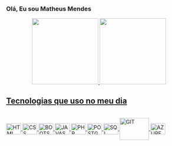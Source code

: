 ### Olá, Eu sou Matheus Mendes

<div align="center">
  <a href="https://github.com/mm490514">
  <img height="180em" src="https://github-readme-stats-sigma-five.vercel.app/api?username=mm490514&show_icons=true&theme=dark&include_all_commits=true&count_private=true"/>
  <img height="180em" src="https://github-readme-stats-sigma-five.vercel.app/api/top-langs/?username=mm490514&layout=compact&langs_count=7&theme=dark"/>
</div>
  
  ## Tecnologias que uso no meu dia
  
<div style="display: inline_block"><br> 
  <img align="center" alt="HTML" height="30" width="40" src="https://cdn.jsdelivr.net/gh/devicons/devicon/icons/html5/html5-plain-wordmark.svg" /> 
  <img align="center" alt="CSS" height="30" width="40" src="https://cdn.jsdelivr.net/gh/devicons/devicon/icons/css3/css3-plain-wordmark.svg" />
  <img align="center" alt="BOOTSTRAP" height="30" width="40" src="https://cdn.jsdelivr.net/gh/devicons/devicon/icons/bootstrap/bootstrap-original-wordmark.svg" /> 
  <img align="center" alt="JAVASCRIPT" height="30" width="40" src="https://cdn.jsdelivr.net/gh/devicons/devicon/icons/javascript/javascript-plain.svg" />      
  <img align="center" alt="PHP" height="30" width="40" src="https://cdn.jsdelivr.net/gh/devicons/devicon@latest/icons/php/php-original.svg" />    
  <img align="center" alt="POSTGRES" height="30" width="40" src="https://cdn.jsdelivr.net/gh/devicons/devicon/icons/postgresql/postgresql-plain-wordmark.svg" />
  <img align="center" alt="SQL SERVER" height="30" width="40" src="https://cdn.jsdelivr.net/gh/devicons/devicon@latest/icons/microsoftsqlserver/microsoftsqlserver-original.svg"  />         
  <img align="center" alt="GIT" height="60" width="80" src="https://cdn.jsdelivr.net/gh/devicons/devicon/icons/git/git-plain-wordmark.svg" />
  <img align="center" alt="AZURE" height="30" width="40" src="https://cdn.jsdelivr.net/gh/devicons/devicon@latest/icons/azuredevops/azuredevops-original.svg" />         
  
          
  
</div>
